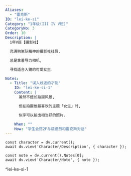 ```yaml
---
Aliases:
  - "雷克斯"
ID: "lei-ke-si"
Category: "1年级(III IV V班)"
CategoryNo: 3
Order: 10
Description: |
  1年V班【摄影社】

  充满狗崽队精神的摄影社社员.

  总是拿着导力相机,

  寻找适合入镜的可爱女生.

Notes:
  - Title: "误入歧途的才能"
    ID: "lei-ke-si-1"
    Content: |
      虽然不擅长拍摄风景,

      但在拍摄他最喜欢的主题「女生」时,

      似乎可以拍出相当好的照片.

    When: ""
    How: "学生会馆2F与裴德烈和雷克斯对话"
---
```

```dataviewjs
const character = dv.current();
await dv.view('Character/Description', { character });
```

```dataviewjs
const note = dv.current().Notes[0];
await dv.view('Character/Note', { note });
```
^lei-ke-si-1
